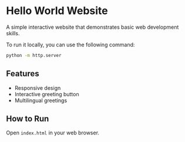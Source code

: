 # Hello World Website

A simple interactive website that demonstrates basic web development skills.

To run it locally, you can use the following command:
```bash
python -m http.server
```

## Features
- Responsive design
- Interactive greeting button
- Multilingual greetings

## How to Run
Open `index.html` in your web browser.